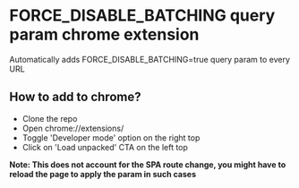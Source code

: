 # FORCE_DISABLE_BATCHING query param chrome extension

Automatically adds FORCE_DISABLE_BATCHING=true query param to every URL

## How to add to chrome?

- Clone the repo
- Open chrome://extensions/
- Toggle 'Developer mode' option on the right top
- Click on 'Load unpacked' CTA on the left top

**Note: This does not account for the SPA route change, you might have to reload the page to apply the param in such cases**
